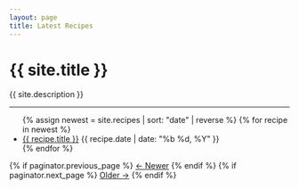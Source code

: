 ```yaml
---
layout: page
title: Latest Recipes
---
```


<h1>{{ site.title }}</h1>
<p>{{ site.description }}</p>
<hr />

<ul class="recipe-list">
  {% assign newest = site.recipes | sort: "date" | reverse %}
  {% for recipe in newest %}
    <li>
      <a href="{{ recipe.url | relative_url }}">{{ recipe.title }}</a>
      <span class="date">{{ recipe.date | date: "%b %d, %Y" }}</span>
    </li>
  {% endfor %}
</ul>

<div class="pagination">
  {% if paginator.previous_page %}
    <a href="{{ paginator.previous_page_path | relative_url }}">← Newer</a>
  {% endif %}
  {% if paginator.next_page %}
    <a href="{{ paginator.next_page_path | relative_url }}">Older →</a>
  {% endif %}
</div>
